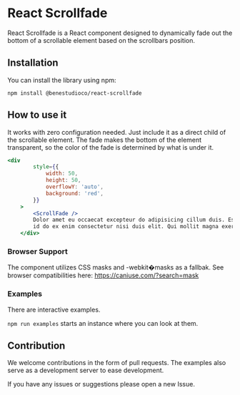 # React Scrollfade #

React Scrollfade is a React component designed to dynamically fade out the bottom of a scrollable element based on the scrollbars position.

## Installation ##

You can install the library using npm:

```
npm install @benestudioco/react-scrollfade
```

## How to use it ##

It works with zero configuration needed. Just include it as a direct child of the scrollable element.
The fade makes the bottom of the element transparent, so the color of the fade is determined by what is under it.

```jsx
<div
        style={{
            width: 50,
            height: 50,
            overflowY: 'auto',
            background: 'red',
        }}
    >
        <ScrollFade />
        Dolor amet eu occaecat excepteur do adipisicing cillum duis. Est ullamco ullamco sit ea irure consequat
        id do ex enim consectetur nisi duis elit. Qui mollit magna exercitation est sit.
    </div>
```

### Browser Support ###

The component utilizes CSS masks and -webkit�masks as a fallbak.
See browser compatibilities here: https://caniuse.com/?search=mask 

### Examples ###

There are interactive examples.

``` npm run examples ``` starts an instance where you can look at them.

## Contribution ##

We welcome contributions in the form of pull requests.
The examples also serve as a development server to ease development.

If you have any issues or suggestions please open a new Issue.